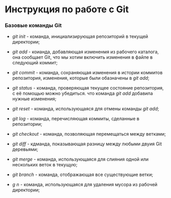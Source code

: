 # Инструкция по работе с Git

### Базовые команды Git

* *git init* - команда, инициализирующая репозиторий в текущей директории;
* *git add* - коианда, добавляющая измененмя из рабочего каталога, она сообщает Git, что мы хотим включить изменения в файле в следующий коммит;
* *git commit* - команда, сохраняющая изменения в истории коммитов репозитория, изменения, которые были обазначены в *git add*;
* *git status* - команда, проверяющая текущее состояние репозитория, с её помощью можно убедиться. что команда *git add* добавила нужные изменения;
* *git reset* - команда, использующаяся для отмены команды *git add*;
* *git log* - команда, перечисляющая коммиты, сделанные в репозитории;
* *git checkout* - команда, позволяющая перемещаться между ветками;

* *git diff* - кдманда, показывающая разницу между любыми двуия Git деревьями;
* *git merge* - команда, использующаяся для слияния одной или нескольких веток в текущую;

* *git branch* - команда, отображающая все существующие ветки;

* *g   n* - команда, использующаяся для удаления мусора из рабочей директории;